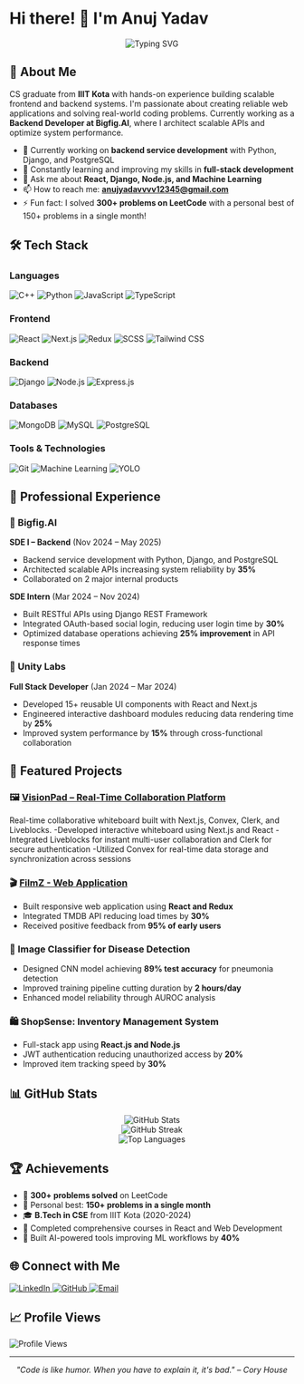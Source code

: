 # Hi there! 👋 I'm Anuj Yadav

<div align="center">
  <img src="https://readme-typing-svg.herokuapp.com?font=Fira+Code&size=30&duration=3000&pause=1000&color=36BCF7&center=true&vCenter=true&width=600&lines=Full+Stack+Developer;React+%7C+Django+%7C+Node.js;Problem+Solver+%7C+Code+Enthusiast" alt="Typing SVG" />
</div>

## 🚀 About Me

CS graduate from **IIIT Kota** with hands-on experience building scalable frontend and backend systems. I'm passionate about creating reliable web applications and solving real-world coding problems. Currently working as a **Backend Developer at Bigfig.AI**, where I architect scalable APIs and optimize system performance.

- 🔭 Currently working on **backend service development** with Python, Django, and PostgreSQL
- 🌱 Constantly learning and improving my skills in **full-stack development**
- 💬 Ask me about **React, Django, Node.js, and Machine Learning**
- 📫 How to reach me: **anujyadavvvv12345@gmail.com**
- ⚡ Fun fact: I solved **300+ problems on LeetCode** with a personal best of 150+ problems in a single month!

## 🛠️ Tech Stack

### Languages
<p align="left">
  <img src="https://img.shields.io/badge/C++-00599C?style=for-the-badge&logo=c%2B%2B&logoColor=white" alt="C++"/>
  <img src="https://img.shields.io/badge/Python-3776AB?style=for-the-badge&logo=python&logoColor=white" alt="Python"/>
  <img src="https://img.shields.io/badge/JavaScript-F7DF1E?style=for-the-badge&logo=javascript&logoColor=black" alt="JavaScript"/>
  <img src="https://img.shields.io/badge/TypeScript-007ACC?style=for-the-badge&logo=typescript&logoColor=white" alt="TypeScript"/>
</p>

### Frontend
<p align="left">
  <img src="https://img.shields.io/badge/React-20232A?style=for-the-badge&logo=react&logoColor=61DAFB" alt="React"/>
  <img src="https://img.shields.io/badge/Next.js-000000?style=for-the-badge&logo=nextdotjs&logoColor=white" alt="Next.js"/>
  <img src="https://img.shields.io/badge/Redux-593D88?style=for-the-badge&logo=redux&logoColor=white" alt="Redux"/>
  <img src="https://img.shields.io/badge/Sass-CC6699?style=for-the-badge&logo=sass&logoColor=white" alt="SCSS"/>
  <img src="https://img.shields.io/badge/Tailwind_CSS-38B2AC?style=for-the-badge&logo=tailwind-css&logoColor=white" alt="Tailwind CSS"/>
</p>

### Backend
<p align="left">
  <img src="https://img.shields.io/badge/Django-092E20?style=for-the-badge&logo=django&logoColor=white" alt="Django"/>
  <img src="https://img.shields.io/badge/Node.js-43853D?style=for-the-badge&logo=node.js&logoColor=white" alt="Node.js"/>
  <img src="https://img.shields.io/badge/Express.js-404D59?style=for-the-badge&logo=express&logoColor=white" alt="Express.js"/>
</p>

### Databases
<p align="left">
  <img src="https://img.shields.io/badge/MongoDB-4EA94B?style=for-the-badge&logo=mongodb&logoColor=white" alt="MongoDB"/>
  <img src="https://img.shields.io/badge/MySQL-00000F?style=for-the-badge&logo=mysql&logoColor=white" alt="MySQL"/>
  <img src="https://img.shields.io/badge/PostgreSQL-316192?style=for-the-badge&logo=postgresql&logoColor=white" alt="PostgreSQL"/>
</p>

### Tools & Technologies
<p align="left">
  <img src="https://img.shields.io/badge/Git-F05032?style=for-the-badge&logo=git&logoColor=white" alt="Git"/>
  <img src="https://img.shields.io/badge/Machine%20Learning-FF6F00?style=for-the-badge&logo=tensorflow&logoColor=white" alt="Machine Learning"/>
  <img src="https://img.shields.io/badge/YOLO-00FFFF?style=for-the-badge&logo=python&logoColor=black" alt="YOLO"/>
</p>

## 💼 Professional Experience

### 🏢 Bigfig.AI
**SDE I – Backend** (Nov 2024 – May 2025)
- Backend service development with Python, Django, and PostgreSQL
- Architected scalable APIs increasing system reliability by **35%**
- Collaborated on 2 major internal products

**SDE Intern** (Mar 2024 – Nov 2024)
- Built RESTful APIs using Django REST Framework
- Integrated OAuth-based social login, reducing user login time by **30%**
- Optimized database operations achieving **25% improvement** in API response times

### 🚀 Unity Labs
**Full Stack Developer** (Jan 2024 – Mar 2024)
- Developed 15+ reusable UI components with React and Next.js
- Engineered interactive dashboard modules reducing data rendering time by **25%**
- Improved system performance by **15%** through cross-functional collaboration

## 🚀 Featured Projects

### 🖼️ [ VisionPad – Real-Time Collaboration Platform](https://vision-pad-83a.vercel.app/)
Real-time collaborative whiteboard built with Next.js, Convex, Clerk, and Liveblocks.
-Developed interactive whiteboard using Next.js and React
-Integrated Liveblocks for instant multi-user collaboration and Clerk for secure authentication
-Utilized Convex for real-time data storage and synchronization across sessions

### 🎬 [FilmZ - Web Application](https://github.com/droid-anuj)
- Built responsive web application using **React and Redux**
- Integrated TMDB API reducing load times by **30%**
- Received positive feedback from **95% of early users**

### 🏥 Image Classifier for Disease Detection
- Designed CNN model achieving **89% test accuracy** for pneumonia detection
- Improved training pipeline cutting duration by **2 hours/day**
- Enhanced model reliability through AUROC analysis

### 🛍️ ShopSense: Inventory Management System
- Full-stack app using **React.js and Node.js**
- JWT authentication reducing unauthorized access by **20%**
- Improved item tracking speed by **30%**

## 📊 GitHub Stats

<div align="center">
  <img src="https://github-readme-stats.vercel.app/api?username=droid-anuj&show_icons=true&theme=radical&hide_border=true" alt="GitHub Stats" />
</div>

<div align="center">
  <img src="https://github-readme-streak-stats.herokuapp.com/?user=droid-anuj&theme=radical&hide_border=true" alt="GitHub Streak" />
</div>

<div align="center">
  <img src="https://github-readme-stats.vercel.app/api/top-langs/?username=droid-anuj&layout=compact&theme=radical&hide_border=true" alt="Top Languages" />
</div>

## 🏆 Achievements

- 🧩 **300+ problems solved** on LeetCode
- 🎯 Personal best: **150+ problems in a single month**
- 🎓 **B.Tech in CSE** from IIIT Kota (2020-2024)
- 📜 Completed comprehensive courses in React and Web Development
- 🤖 Built AI-powered tools improving ML workflows by **40%**

## 🌐 Connect with Me

<p align="left">
  <a href="https://www.linkedin.com/in/anuj-yadav-194aa81bb/" target="_blank">
    <img src="https://img.shields.io/badge/LinkedIn-0077B5?style=for-the-badge&logo=linkedin&logoColor=white" alt="LinkedIn"/>
  </a>
  <a href="https://github.com/droid-anuj" target="_blank">
    <img src="https://img.shields.io/badge/GitHub-100000?style=for-the-badge&logo=github&logoColor=white" alt="GitHub"/>
  </a>
  <a href="mailto:anujyadavvvv12345@gmail.com">
    <img src="https://img.shields.io/badge/Email-D14836?style=for-the-badge&logo=gmail&logoColor=white" alt="Email"/>
  </a>
</p>

## 📈 Profile Views
![Profile Views](https://komarev.com/ghpvc/?username=droid-anuj&color=brightgreen&style=flat-square)

---

<div align="center">
  <i>"Code is like humor. When you have to explain it, it's bad." – Cory House</i>
</div>
